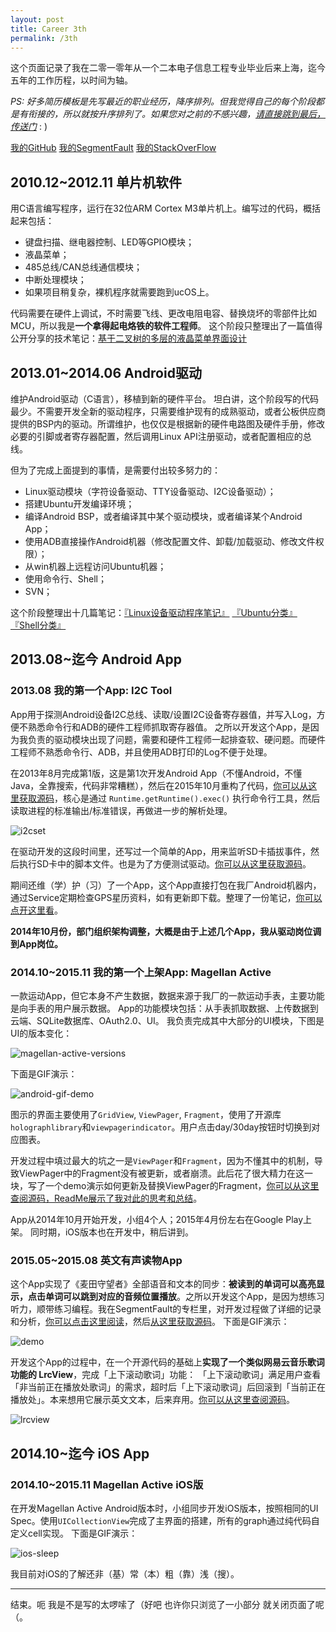```yaml
---
layout: post
title: Career 3th
permalink: /3th
---
```


这个页面记录了我在二零一零年从一个二本电子信息工程专业毕业后来上海，迄今五年的工作历程，以时间为轴。

*PS: 好多简历模板是先写最近的职业经历，降序排列。但我觉得自己的每个阶段都是有衔接的，所以就按升序排列了。如果您对之前的不感兴趣，[请直接跳到最后，传送门](http://li2.me/career-3th/#top2)*  : )

[我的GitHub](https://github.com/li2)
[我的SegmentFault](http://segmentfault.com/u/li2)
[我的StackOverFlow](http://stackoverflow.com/users/2722270/li2)


## 2010.12~2012.11 单片机软件

用C语言编写程序，运行在32位ARM Cortex M3单片机上。编写过的代码，概括起来包括：

- 键盘扫描、继电器控制、LED等GPIO模块；
- 液晶菜单；
- 485总线/CAN总线通信模块；
- 中断处理模块；
- 如果项目稍复杂，裸机程序就需要跑到ucOS上。

代码需要在硬件上调试，不时需要飞线、更改电阻电容、替换烧坏的零部件比如MCU，所以我是**一个拿得起电烙铁的软件工程师**。
这个阶段只整理出了一篇值得公开分享的技术笔记：[基于二叉树的多层的液晶菜单界面设计](http://li2.me/hardware/基于二叉树的多层的液晶菜单界面设计/)


## 2013.01~2014.06 Android驱动

维护Android驱动（C语言），移植到新的硬件平台。
坦白讲，这个阶段写的代码最少。不需要开发全新的驱动程序，只需要维护现有的成熟驱动，或者公板供应商提供的BSP内的驱动。所谓维护，也仅仅是根据新的硬件电路图及硬件手册，修改必要的引脚或者寄存器配置，然后调用Linux API注册驱动，或者配置相应的总线。

但为了完成上面提到的事情，是需要付出较多努力的：

- Linux驱动模块（字符设备驱动、TTY设备驱动、I2C设备驱动）；
- 搭建Ubuntu开发编译环境；
- 编译Android BSP，或者编译其中某个驱动模块，或者编译某个Android App；
- 使用ADB直接操作Android机器（修改配置文件、卸载/加载驱动、修改文件权限）；
- 从win机器上远程访问Ubuntu机器；
- 使用命令行、Shell；
- SVN；

这个阶段整理出十几篇笔记：[『Linux设备驱动程序笔记』](http://li2.me/ldd/Linux-Device-Drivers/) [『Ubuntu分类』](http://li2.me/categories/#util) [『Shell分类』](http://li2.me/categories/#shell)


## 2013.08~迄今 Android App

### 2013.08 我的第一个App: I2C Tool

App用于探测Android设备I2C总线、读取/设置I2C设备寄存器值，并写入Log，方便不熟悉命令行和ADB的硬件工程师抓取寄存器值。
之所以开发这个App，是因为我负责的驱动模块出现了问题，需要和硬件工程师一起排查软、硬问题。而硬件工程师不熟悉命令行、ADB，并且使用ADB打印的Log不便于处理。

在2013年8月完成第1版，这是第1次开发Android App（不懂Android，不懂Java，全靠搜索，代码非常糟糕），然后在2015年10月重构了代码，[你可以从这里获取源码](https://github.com/li2/Android_I2C_Tool)，核心是通过 `Runtime.getRuntime().exec()` 执行命令行工具，然后读取进程的标准输出/标准错误，再做进一步的解析处理。

![i2cset](/images/career/set.png)

在驱动开发的这段时间里，还写过一个简单的App，用来监听SD卡插拔事件，然后执行SD卡中的脚本文件。也是为了方便测试驱动。[你可以从这里获取源码](https://github.com/li2/Autorun_Script_When_Sdcard_Pluged)。

期间还维（学）护（习）了一个App，这个App直接打包在我厂Android机器内，通过Service定期检查GPS星历资料，如有更新即下载。整理了一份笔记，[你可以点开这里看](http://li2.me/android/Download-Files-by-FTP/)。


**2014年10月份，部门组织架构调整，大概是由于上述几个App，我从驱动岗位调到App岗位。**


### 2014.10~2015.11 我的第一个上架App: Magellan Active

一款运动App，但它本身不产生数据，数据来源于我厂的一款运动手表，主要功能是向手表的用户展示数据。
App的功能模块包括：从手表抓取数据、上传数据到云端、SQLite数据库、OAuth2.0、UI。
我负责完成其中大部分的UI模块，下图是UI的版本变化：

![magellan-active-versions](/images/career/magellan-active-versions.png)

下面是GIF演示：

![android-gif-demo](/images/career/magellan-active-android-gif-demo.gif)

图示的界面主要使用了`GridView`, `ViewPager`, `Fragment`，使用了开源库`holographlibrary`和`viewpagerindicator`。用户点击day/30day按钮时切换到对应图表。

开发过程中填过最大的坑之一是`ViewPager`和`Fragment`，因为不懂其中的机制，导致ViewPager中的Fragment没有被更新，或者崩溃。此后花了很大精力在这一块，写了一个demo演示如何更新及替换ViewPager的Fragment，[你可以从这里查阅源码，ReadMe展示了我对此的思考和总结](https://github.com/li2/Update_Replace_Fragment_In_ViewPager)。

App从2014年10月开始开发，小组4个人；2015年4月份左右在Google Play上架。
同时期，iOS版本也在开发中，稍后讲到。


### 2015.05~2015.08 英文有声读物App

这个App实现了《麦田守望者》全部语音和文本的同步：**被读到的单词可以高亮显示，点击单词可以跳到对应的音频位置播放**。之所以开发这个App，是因为想练习听力，顺带练习编程。我在SegmentFault的专栏里，对开发过程做了详细的记录和分析，[你可以点击这里阅读](http://segmentfault.com/a/1190000003498111)，然后[从这里获取源码](https://github.com/li2/TalkingBook21_AndroidApp)。
下面是GIF演示：

![demo](/images/career/TalkingBook21_demo.gif)


开发这个App的过程中，在一个开源代码的基础上**实现了一个类似网易云音乐歌词功能的 LrcView**，完成「上下滚动歌词」功能： 「上下滚动歌词」满足用户查看「非当前正在播放处歌词」的需求，超时后「上下滚动歌词」后回滚到「当前正在播放处」。本来想用它展示英文文本，后来弃用。[你可以从这里查阅源码](https://github.com/li2/Android_Lrc_View)。

![lrcview](/images/career/lrcview.png)



## 2014.10~迄今 iOS App

### 2014.10~2015.11 Magellan Active iOS版

在开发Magellan Active Android版本时，小组同步开发iOS版本，按照相同的UI Spec。使用`UICollectionView`完成了主界面的搭建，所有的graph通过纯代码自定义cell实现。
下面是GIF演示：

![ios-sleep](/images/career/magellan-active-ios-gif-demo.gif)

我目前对iOS的了解还非（基）常（本）粗（靠）浅（搜）。

------

结束。呃 我是不是写的太啰嗦了（好吧 也许你只浏览了一小部分 就关闭页面了呢（。
